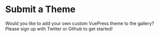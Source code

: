 # Submit a Theme

Would you like to add your own custom VuePress theme to the gallery?
Please sign up with Twitter or Github to get started!

<!-- 
STEPS TO SUBMIT THEME
1. Click submit
2. Check if user is already authenticated
3. if YES, show submit form
    1. Add theme title
    2. auto generate name (use twitter or GitHub handle)
    3. auto generate creator url
    2. add description
    3. add live link
    4. add repo link
    5. generate screenshots based on live link?
    6. add alt descriptions for screenshots
4. if NO, show ways to sign up to submit
    1. Sign up with twitter (redirect)
    2. sign up with Github (redirect)
    3. Success
        1. Go to 3
    4. fail
        1. go to 4

PROCESS
1. component with two buttons -> signup with twitter or Github

-->

<SubmitTheme/>
